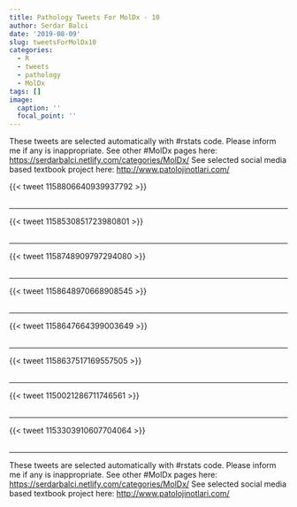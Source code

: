 ```yaml
---
title: Pathology Tweets For MolDx - 10
author: Serdar Balci
date: '2019-08-09'
slug: tweetsForMolDx10
categories:
  - R
  - tweets
  - pathology
  - MolDx
tags: []
image:
  caption: ''
  focal_point: ''
---
```



These tweets are selected automatically with #rstats code. Please inform me if any is inappropriate.
See other #MolDx pages here: https://serdarbalci.netlify.com/categories/MolDx/ 
See selected social media based textbook project here: http://www.patolojinotlari.com/

{{< tweet 1158806640939937792 >}}
<br>
<br>
<hr>
{{< tweet 1158530851723980801 >}}
<br>
<br>
<hr>
{{< tweet 1158748909797294080 >}}
<br>
<br>
<hr>
{{< tweet 1158648970668908545 >}}
<br>
<br>
<hr>
{{< tweet 1158647664399003649 >}}
<br>
<br>
<hr>
{{< tweet 1158637517169557505 >}}
<br>
<br>
<hr>
{{< tweet 1150021286711746561 >}}
<br>
<br>
<hr>
{{< tweet 1153303910607704064 >}}
<br>
<br>
<hr>


These tweets are selected automatically with #rstats code. Please inform me if any is inappropriate.
See other #MolDx pages here: https://serdarbalci.netlify.com/categories/MolDx/ 
See selected social media based textbook project here: http://www.patolojinotlari.com/
